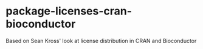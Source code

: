 # package-licenses-cran-bioconductor
Based on Sean Kross' look at license distribution in CRAN and Bioconductor
